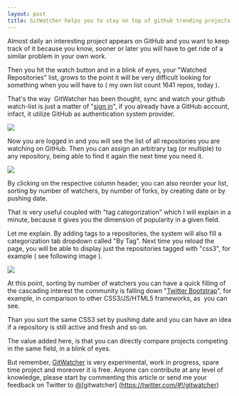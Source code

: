 ```yaml
--- 
layout: post 
title: GitWatcher helps you to stay on top of github trending projects 
--- 
```


Almost daily an interesting project appears on GitHub and you want to keep
track of it because you know, sooner or later you will have to get ride of a
similar problem in your own work.

Then you hit the watch button and in a blink of eyes, your "Watched
Repositories" list, grows to the point it will be very difficult looking for
something when you will have to ( my own list count 1641 repos, today ).

That's the way  GitWatcher has been thought, sync and watch your github watch-list 
is just a matter of "[sign in](http://gitwatcher.com/auth/github)", if
you already have a GitHub account, infact, it utilize GitHub as authentication
system provider.


![](http://gitwatcher.com/blog/img/watchlist.png)


Now you are logged in and you will see the list of all repositories you are
watching on GitHub. Then you can assign an arbitrary tag (or multiple) to any
repository, being able to find it again the next time you need it.


![](http://gitwatcher.com/blog/img/add_tag.png)


By clicking on the respective column header, you can also reorder your list,
sorting by number of watchers, by number of forks, by creating date or by
pushing date.

That is very useful coupled with "tag categorization" which I will explain in
a minute, because it gives you the dimension of popularity in a given field.

Let me explain. By adding tags to a repositories, the system will also fill a
categorization tab dropdown called "By Tag". Next time you reload the page,
you will be able to display just the repositories tagged with "css3", for
example ( see following image ).


![](http://gitwatcher.com/blog/img/by_tag_dropdown.png)


At this point, sorting by number of watchers you can have a quick filling of
the cascading interest the community is falling down "[Twitter
Bootstrap](http://twitter.github.com/bootstrap/)", for example, in comparison
to other CSS3/JS/HTML5 frameworks, as  you can see.

Than you sort the same CSS3 set by pushing date and you can have an idea if a
repository is still active and fresh and so on.

The value added here, is that you can directly compare projects  competing in
the same field, in a blink of eyes.


But remember, [GitWatcher](http://gitwatcher.com/) is very experimental, work
in progress, spare time project and moreover it is free. Anyone can contribute
at any level of knowledge, please start by commenting this article or send me
your feedback on Twitter to [@](https://twitter.com/#!/gitwatcher)[gitwatcher]
(https://twitter.com/#!/gitwatcher)


